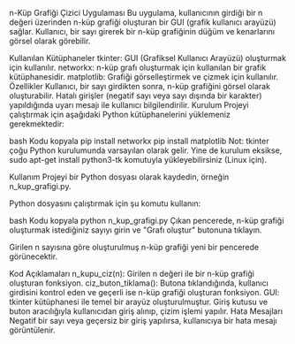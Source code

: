 n-Küp Grafiği Çizici Uygulaması
Bu uygulama, kullanıcının girdiği bir n değeri üzerinden n-küp grafiği oluşturan bir GUI (grafik kullanıcı arayüzü) sağlar. Kullanıcı, bir sayı girerek bir n-küp grafiğinin düğüm ve kenarlarını görsel olarak görebilir.

Kullanılan Kütüphaneler
tkinter: GUI (Grafiksel Kullanıcı Arayüzü) oluşturmak için kullanılır.
networkx: n-küp grafı oluşturmak için kullanılan bir grafik kütüphanesidir.
matplotlib: Grafiği görselleştirmek ve çizmek için kullanılır.
Özellikler
Kullanıcı, bir sayı girdikten sonra, n-küp grafiğini görsel olarak oluşturabilir.
Hatalı girişler (negatif sayı veya sayı dışında bir karakter) yapıldığında uyarı mesajı ile kullanıcı bilgilendirilir.
Kurulum
Projeyi çalıştırmak için aşağıdaki Python kütüphanelerini yüklemeniz gerekmektedir:

bash
Kodu kopyala
pip install networkx
pip install matplotlib
Not: tkinter çoğu Python kurulumunda varsayılan olarak gelir. Yine de kurulum eksikse, sudo apt-get install python3-tk komutuyla yükleyebilirsiniz (Linux için).

Kullanım
Projeyi bir Python dosyası olarak kaydedin, örneğin n_kup_grafigi.py.

Python dosyasını çalıştırmak için şu komutu kullanın:

bash
Kodu kopyala
python n_kup_grafigi.py
Çıkan pencerede, n-küp grafiği oluşturmak istediğiniz sayıyı girin ve "Grafı oluştur" butonuna tıklayın.

Girilen n sayısına göre oluşturulmuş n-küp grafiği yeni bir pencerede görünecektir.

Kod Açıklamaları
n_kupu_ciz(n): Girilen n değeri ile bir n-küp grafiği oluşturan fonksiyon.
ciz_buton_tiklama(): Butona tıklandığında, kullanıcı girdisini kontrol eden ve geçerli ise n-küp grafiği oluşturan fonksiyon.
GUI: tkinter kütüphanesi ile temel bir arayüz oluşturulmuştur. Giriş kutusu ve buton aracılığıyla kullanıcıdan giriş alınıp, çizim işlemi yapılır.
Hata Mesajları
Negatif bir sayı veya geçersiz bir giriş yapılırsa, kullanıcıya bir hata mesajı görüntülenir.
